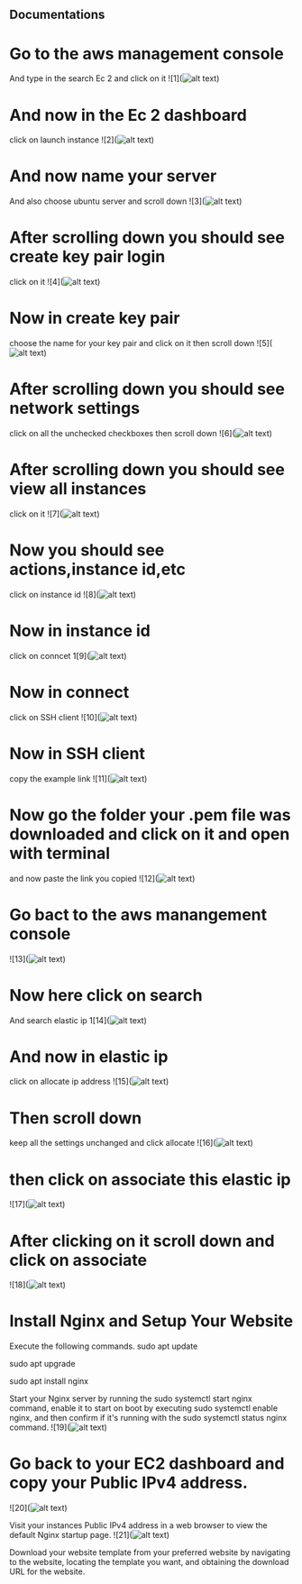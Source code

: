 ## Documentations

# Go to the aws management console
And type in the search Ec 2 and click on it
![1](![alt text](<../img folder/pic-1.png>))

# And now in the Ec 2 dashboard 
click on launch instance 
![2](![alt text](<../img folder/img 2.png>))

# And now name your server
And also choose ubuntu server and scroll down
![3](![alt text](<../img folder/img 3.png>))

# After scrolling down you should see create key pair login
click on it 
![4](![alt text](<../img folder/img 3.png>))

# Now in create key pair 
choose the name for your key pair and click on it then scroll down
![5](![alt text](<../img folder/img5.png>))

# After scrolling down you should see network settings 
click on all the unchecked checkboxes then scroll down
![6](![alt text](<../img folder/img 6.png>))

# After scrolling down you should see view all instances
click on it 
![7](![alt text](<../img folder/img 7.png>))

# Now you should see actions,instance id,etc
click on instance id
![8](![alt text](<../img folder/img 8.png>))

# Now in instance id 
click on conncet
1[9](![alt text](<../img folder/img 9.png>))

# Now in connect
click on SSH client
![10](![alt text](<../img folder/img 10.png>))

# Now in SSH client
copy the example link
![11](![alt text](<../img folder/img 11.png>))

# Now go the folder your .pem file was downloaded and click on it and open with terminal
and now paste the link you copied
![12](![alt text](<../img folder/Screen Shot 2024-08-19 at 20.30.58.png>))

# Go bact to the aws manangement console
![13](![alt text](<../img folder/Img 14.png>))

# Now here click on search
And search elastic ip 
1[14](![alt text](<../img folder/Screen Shot 2024-08-21 at 14.25.27.png>))

# And now in elastic ip 
click on allocate ip address
![15](![alt text](<../img folder/img-16.png>))

# Then scroll down
keep all the settings unchanged and click allocate
![16](![alt text](<../img folder/Screen Shot 2024-08-19 at 20.39.55.png>))

# then click on associate this elastic ip
![17](![alt text](<../img folder/img18.png>))

# After clicking on it scroll down and  click on associate 
![18](![alt text](<img folder/15.png>))

# Install Nginx and Setup Your Website
Execute the following commands.
sudo apt update

sudo apt upgrade

sudo apt install nginx

Start your Nginx server by running the sudo systemctl start nginx command, enable it to start on boot by executing sudo systemctl enable nginx, and then confirm if it's running with the sudo systemctl status nginx command.
![19](![alt text](<img folder/Screen Shot 2024-08-19 at 21.56.09.png>))

# Go back to your EC2 dashboard and copy your Public IPv4 address.
![20](![alt text](<img folder/Screen Shot 2024-08-19 at 21.33.59.png>))

Visit your instances Public IPv4 address in a web browser to view the default Nginx startup page.
![21](![alt text](<img folder/Screen Shot 2024-08-19 at 21.34.11.png>))

Download your website template from your preferred website by navigating to the website, locating the template you want, and obtaining the download URL for the website.




